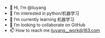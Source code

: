 - 👋 Hi, I’m @liuyang
- 👀 I’m interested in python/机器学习
- 🌱 I’m currently learning 机器学习
- 💞️ I’m looking to collaborate on GitHub
- 📫 How to reach me liuyang__work@163.com

<!---
liuyang-work/liuyang-work is a ✨ special ✨ repository because its `README.md` (this file) appears on your GitHub profile.
You can click the Preview link to take a look at your changes.
--->
